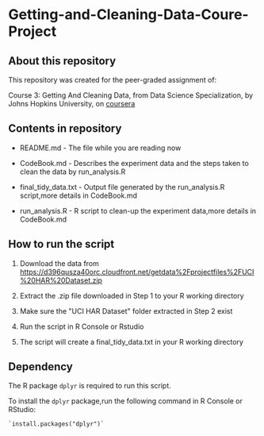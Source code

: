 # Getting-and-Cleaning-Data-Coure-Project

## About this repository

This repository was created for the peer-graded assignment of:

Course 3: Getting And Cleaning Data, from Data Science Specialization, by Johns Hopkins University, on [coursera](https://www.coursera.org/)

## Contents in repository

* README.md             - The file while you are reading now  

* CodeBook.md           - Describes the experiment data and the steps taken to clean the data by run_analysis.R  

* final_tidy_data.txt   - Output file generated by the run_analysis.R script,more details in CodeBook.md  

* run_analysis.R        - R script to clean-up the experiment data,more details in CodeBook.md  

## How to run the script

1. Download the data from https://d396qusza40orc.cloudfront.net/getdata%2Fprojectfiles%2FUCI%20HAR%20Dataset.zip  

2. Extract the .zip file downloaded in Step 1 to your R working directory  

3. Make sure the "UCI HAR Dataset" folder extracted in Step 2 exist   

4. Run the script in R Console or Rstudio 

5. The script will create a final_tidy_data.txt in your R working directory  

## Dependency

The R package `dplyr` is required to run this script.  

To install the `dplyr` package,run the following command in R Console or RStudio:  

    `install.packages("dplyr")`  
